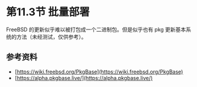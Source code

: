 # 第11.3节 批量部署

FreeBSD 的更新似乎难以被打包成一个二进制包。但是似乎也有 pkg 更新基本系统的方法（未经测试，仅供参考）。

## 参考资料

* [https://wiki.freebsd.org/PkgBase](https://wiki.freebsd.org/PkgBase)
* [https://alpha.pkgbase.live/](https://alpha.pkgbase.live/)
